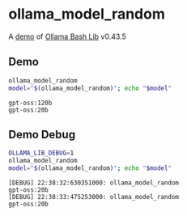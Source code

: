 # ollama_model_random

A [demo](../README.md#demos) of [Ollama Bash Lib](https://github.com/attogram/ollama-bash-lib) v0.43.5

## Demo

```bash
ollama_model_random
model="$(ollama_model_random)"; echo "$model"
```
```
gpt-oss:120b
gpt-oss:20b
```

## Demo Debug

```bash
OLLAMA_LIB_DEBUG=1
ollama_model_random
model="$(ollama_model_random)"; echo "$model"
```
```
[DEBUG] 22:38:32:630351000: ollama_model_random
gpt-oss:20b
[DEBUG] 22:38:33:475253000: ollama_model_random
gpt-oss:20b
```
